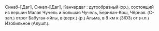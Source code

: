 ---
---

Синаб-⟦Даг⟧, Синап-⟦Даг⟧, Канчардаг
: дугообразный ⦅хр.⦆, состоящий из вершин Малая Чучель и Большая Чучель, Берилан-Кош, Чёрная. ⦅С-зап.⦆ отрог Бабуган-яйлы, в ⦅верх.⦆ ⦅р.⦆ Альма, в 8 км к ⦅ЗЮЗ⦆ от ⦅н.п.⦆ Изобильное ⦅Алушт.⦆.

